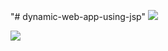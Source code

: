 "# dynamic-web-app-using-jsp" 
<img src = "https://media.licdn.com/dms/image/D5622AQFAWdH8DQcLXA/feedshare-shrink_2048_1536/0/1698434983822?e=1701302400&v=beta&t=nWj0SaJfFnao4cm9uqyqpLrQkcgWjYX9fVJNejbcE7M" >

<img src = "https://media.licdn.com/dms/image/D5622AQGK-_As4Z1p5g/feedshare-shrink_2048_1536/0/1698434983996?e=1701302400&v=beta&t=Sfl4kLbiIOM5M3tW_Ol8SjV-QLCXnuVT4nc1JFeNJ4A" >
